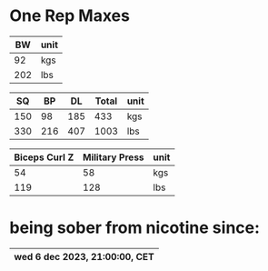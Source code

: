 # One Rep Maxes
| BW  | unit |
|-----|------|
| 92  | kgs  |
| 202 | lbs  |

| SQ  | BP  | DL  | Total | unit |
|-----|-----|-----|-------|------|
| 150 | 98  | 185 | 433   | kgs  |
| 330 | 216 | 407 | 1003  | lbs  |

| Biceps Curl Z | Military Press | unit |
|---------------|----------------|------|
| 54            | 58             | kgs  |
| 119           | 128            | lbs  |

# being sober from nicotine since:
| wed 6 dec 2023, 21:00:00, CET |
|-------------------------------|
